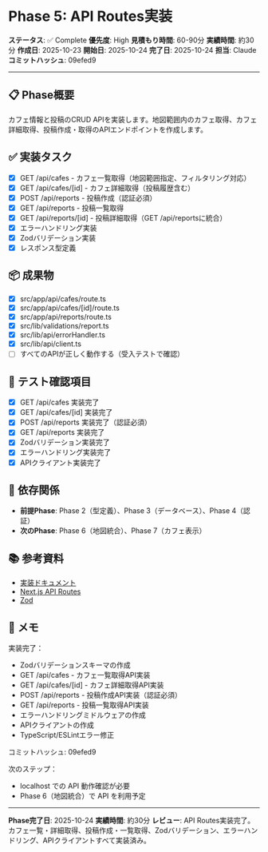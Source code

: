# Phase 5: API Routes実装

**ステータス**: ✅ Complete
**優先度**: High
**見積もり時間**: 60-90分
**実績時間**: 約30分
**作成日**: 2025-10-23
**開始日**: 2025-10-24
**完了日**: 2025-10-24
**担当**: Claude
**コミットハッシュ**: 09efed9

---

## 📋 Phase概要

カフェ情報と投稿のCRUD APIを実装します。地図範囲内のカフェ取得、カフェ詳細取得、投稿作成・取得のAPIエンドポイントを作成します。

## ✅ 実装タスク

- [x] GET /api/cafes - カフェ一覧取得（地図範囲指定、フィルタリング対応）
- [x] GET /api/cafes/[id] - カフェ詳細取得（投稿履歴含む）
- [x] POST /api/reports - 投稿作成（認証必須）
- [x] GET /api/reports - 投稿一覧取得
- [x] GET /api/reports/[id] - 投稿詳細取得（GET /api/reportsに統合）
- [x] エラーハンドリング実装
- [x] Zodバリデーション実装
- [x] レスポンス型定義

## 📦 成果物

- [x] src/app/api/cafes/route.ts
- [x] src/app/api/cafes/[id]/route.ts
- [x] src/app/api/reports/route.ts
- [x] src/lib/validations/report.ts
- [x] src/lib/api/errorHandler.ts
- [x] src/lib/api/client.ts
- [ ] すべてのAPIが正しく動作する（受入テストで確認）

## 🧪 テスト確認項目

- [x] GET /api/cafes 実装完了
- [x] GET /api/cafes/[id] 実装完了
- [x] POST /api/reports 実装完了（認証必須）
- [x] GET /api/reports 実装完了
- [x] Zodバリデーション実装完了
- [x] エラーハンドリング実装完了
- [x] APIクライアント実装完了

## 📝 依存関係

- **前提Phase**: Phase 2（型定義）、Phase 3（データベース）、Phase 4（認証）
- **次のPhase**: Phase 6（地図統合）、Phase 7（カフェ表示）

## 📚 参考資料

- [実装ドキュメント](../../implementation/20251023_05-api-routes.md)
- [Next.js API Routes](https://nextjs.org/docs/app/building-your-application/routing/route-handlers)
- [Zod](https://zod.dev/)

## 📝 メモ

実装完了：
- Zodバリデーションスキーマの作成
- GET /api/cafes - カフェ一覧取得API実装
- GET /api/cafes/[id] - カフェ詳細取得API実装
- POST /api/reports - 投稿作成API実装（認証必須）
- GET /api/reports - 投稿一覧取得API実装
- エラーハンドリングミドルウェアの作成
- APIクライアントの作成
- TypeScript/ESLintエラー修正

コミットハッシュ: 09efed9

次のステップ：
- localhost での API 動作確認が必要
- Phase 6（地図統合）で API を利用予定

---

**Phase完了日**: 2025-10-24
**実績時間**: 約30分
**レビュー**: API Routes実装完了。カフェ一覧・詳細取得、投稿作成・一覧取得、Zodバリデーション、エラーハンドリング、APIクライアントすべて実装済み。
